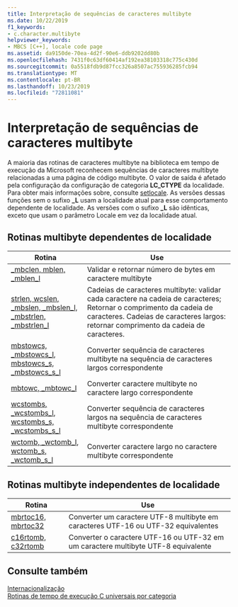 ```yaml
---
title: Interpretação de sequências de caracteres multibyte
ms.date: 10/22/2019
f1_keywords:
- c.character.multibyte
helpviewer_keywords:
- MBCS [C++], locale code page
ms.assetid: da9150de-70ea-4d2f-90e6-ddb9202dd80b
ms.openlocfilehash: 7431f0c63df60414af192ea38103318c775c430d
ms.sourcegitcommit: 0a5518fdb9d87fcc326a8507ac755936285fcb94
ms.translationtype: MT
ms.contentlocale: pt-BR
ms.lasthandoff: 10/23/2019
ms.locfileid: "72811081"
---
```

# <a name="interpretation-of-multibyte-character-sequences"></a>Interpretação de sequências de caracteres multibyte

A maioria das rotinas de caracteres multibyte na biblioteca em tempo de execução da Microsoft reconhecem sequências de caracteres multibyte relacionadas a uma página de código multibyte. O valor de saída é afetado pela configuração da configuração de categoria **LC_CTYPE** da localidade. Para obter mais informações sobre, consulte [setlocale](../c-runtime-library/reference/setlocale-wsetlocale.md). As versões dessas funções sem o sufixo **_L** usam a localidade atual para esse comportamento dependente de localidade. As versões com o sufixo **_L** são idênticas, exceto que usam o parâmetro Locale em vez da localidade atual.

## <a name="locale-dependent-multibyte-routines"></a>Rotinas multibyte dependentes de localidade

|Rotina|Use|
|-------------|---------|
|[_mbclen, mblen, _mblen_l](../c-runtime-library/reference/mbclen-mblen-mblen-l.md)|Validar e retornar número de bytes em caractere multibyte|
|[strlen, wcslen, _mbslen, _mbslen_l, _mbstrlen, _mbstrlen_l](../c-runtime-library/reference/strlen-wcslen-mbslen-mbslen-l-mbstrlen-mbstrlen-l.md)|Cadeias de caracteres multibyte: validar cada caractere na cadeia de caracteres; Retornar o comprimento da cadeia de caracteres. Cadeias de caracteres largos: retornar comprimento da cadeia de caracteres.|
|[mbstowcs, _mbstowcs_l](../c-runtime-library/reference/mbstowcs-mbstowcs-l.md), [mbstowcs_s, _mbstowcs_s_l](../c-runtime-library/reference/mbstowcs-s-mbstowcs-s-l.md)|Converter sequência de caracteres multibyte na sequência de caracteres largos correspondente|
|[mbtowc, _mbtowc_l](../c-runtime-library/reference/mbtowc-mbtowc-l.md)|Converter caractere multibyte no caractere largo correspondente|
|[wcstombs, _wcstombs_l](../c-runtime-library/reference/wcstombs-wcstombs-l.md), [wcstombs_s, _wcstombs_s_l](../c-runtime-library/reference/wcstombs-s-wcstombs-s-l.md)|Converter sequência de caracteres largos na sequência de caracteres multibyte correspondente|
|[wctomb, _wctomb_l](../c-runtime-library/reference/wctomb-wctomb-l.md), [wctomb_s, _wctomb_s_l](../c-runtime-library/reference/wctomb-s-wctomb-s-l.md)|Converter caractere largo no caractere multibyte correspondente|

## <a name="locale-independent-multibyte-routines"></a>Rotinas multibyte independentes de localidade

|Rotina|Use|
|-------------|---------|
|[mbrtoc16, mbrtoc32](../c-runtime-library/reference/mbrtoc16-mbrtoc323.md)|Converter um caractere UTF-8 multibyte em caracteres UTF-16 ou UTF-32 equivalentes|
|[c16rtomb, c32rtomb](../c-runtime-library/reference/c16rtomb-c32rtomb1.md)|Converter o caractere UTF-16 ou UTF-32 em um caractere multibyte UTF-8 equivalente|

## <a name="see-also"></a>Consulte também

[Internacionalização](../c-runtime-library/internationalization.md)\
[Rotinas de tempo de execução C universais por categoria](../c-runtime-library/run-time-routines-by-category.md)
